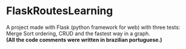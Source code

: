 # FlaskRoutesLearning
 A project made with Flask (python framework for web) with three tests: Merge Sort ordering, CRUD and the fastest way in a graph.<br>
 <Strong>(All the code comments were written in brazilian portuguese.)</strong>